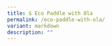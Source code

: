 ```yaml
---
title: $ Eco Paddle with Ola
permalink: /eco-paddle-with-ola/
variant: markdown
description: ""
---
```

